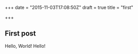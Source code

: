 +++
date = "2015-11-03T17:08:50Z"
draft = true
title = "first"

+++
## First post

Hello, World!
Hello!
